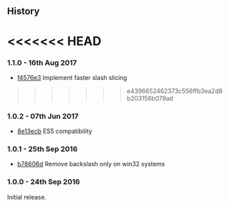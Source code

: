 ## History

<<<<<<< HEAD
=======
### 1.1.0 - 16th Aug 2017

- [f4576e3](https://github.com/darsain/remove-trailing-separator/commit/f4576e3638c39b794998b533fffb27854dcbee01) Implement faster slash slicing

>>>>>>> e4396652462373c556ffb3ea2d8b203156b079ad
### 1.0.2 - 07th Jun 2017

- [8e13ecb](https://github.com/darsain/remove-trailing-separator/commit/8e13ecbfd7b9f5fdf97c5d5ff923e4718b874e31) ES5 compatibility

### 1.0.1 - 25th Sep 2016

- [b78606d](https://github.com/darsain/remove-trailing-separator/commit/af90b4e153a4527894741af6c7005acaeb78606d) Remove backslash only on win32 systems

### 1.0.0 - 24th Sep 2016

Initial release.
